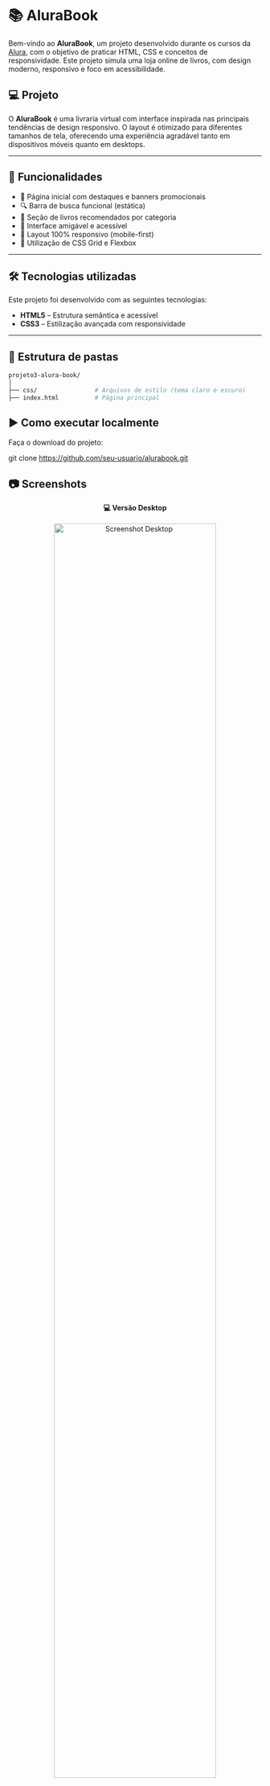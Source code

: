# 📚 AluraBook

Bem-vindo ao **AluraBook**, um projeto desenvolvido durante os cursos da [Alura](https://www.alura.com.br/), com o objetivo de praticar HTML, CSS e conceitos de responsividade. Este projeto simula uma loja online de livros, com design moderno, responsivo e foco em acessibilidade.

## 💻 Projeto

O **AluraBook** é uma livraria virtual com interface inspirada nas principais tendências de design responsivo. O layout é otimizado para diferentes tamanhos de tela, oferecendo uma experiência agradável tanto em dispositivos móveis quanto em desktops.

---

## 🚀 Funcionalidades

- 🎯 Página inicial com destaques e banners promocionais
- 🔍 Barra de busca funcional (estática)
- 📖 Seção de livros recomendados por categoria
- 🧠 Interface amigável e acessível
- 📱 Layout 100% responsivo (mobile-first)
- 🧩 Utilização de CSS Grid e Flexbox

---

## 🛠️ Tecnologias utilizadas

Este projeto foi desenvolvido com as seguintes tecnologias:

- **HTML5** – Estrutura semântica e acessível
- **CSS3** – Estilização avançada com responsividade

---

## 📁 Estrutura de pastas

```bash
projeto3-alura-book/
│
├── css/                # Arquivos de estilo (tema claro e escuro)
├── index.html          # Página principal
````
## ▶️ Como executar localmente
Faça o download do projeto:

git clone https://github.com/seu-usuario/alurabook.git

## 📷 Screenshots

<p align="center">
  <strong>💻 Versão Desktop</strong><br><br>
  <img src="https://github.com/user-attachments/assets/e213a9d0-e558-4383-a7ca-2a13a58af38c" alt="Screenshot Desktop" width="80%"/>
</p>

<br>

<p align="center">
  <strong>📱 Versão Mobile</strong><br><br>
  <img src="https://github.com/user-attachments/assets/9fd9ba04-bbb4-424e-bfbb-89f0197e7190" alt="Screenshot Mobile" width="35%"/>
</p>

## ✍️ Autor
Este projeto foi desenvolvido por João Victor.
Entre em contato:

GitHub: yJoaoVictor10

LinkedIn: João Victor Nascimento Adão

## 🌐 Meu Portfólio Online

Confira meus projetos e habilidades nos links abaixo:

🔗 **Versão hospedada no Vercel**  
https://alurabook-drab-nine.vercel.app/

🔗 **Versão hospedada no GitHub Pages**  
https://yjoaovictor10.github.io/alurabook/

